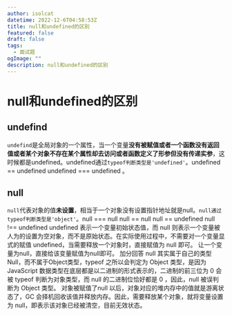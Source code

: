 ```yaml
---
author: isolcat
datetime: 2022-12-6T04:58:53Z
title: null和undefined的区别
featured: false
draft: false
tags:
  - 面试题
ogImage: ""
description: null和undefined的区别
---
```


# null和undefined的区别

## undefind

`undefind`是全局对象的一个属性，当一个变量**没有被赋值或者一个函数没有返回值或者某个对象不存在某个属性却去访问或者函数定义了形参但没有传递实参**，这时候都是undefined。undefined通过`typeof判断类型是'undefined'`。undefined == undefined undefined === undefined 。 

## null

`null`代表对象的值**未设置**，相当于一个对象没有设置指针地址就是null。`null通过typeof判断类型是'object'`。null === null null == null null == undefined null !== undefined undefined 表示一个变量初始状态值，而 null 则表示一个变量被人为的设置为空对象，而不是原始状态。在实际使用过程中，不需要对一个变量显式的赋值 undefined，当需要释放一个对象时，直接赋值为 null 即可。 让一个变量为null，直接给该变量赋值为null即可。 加分回答 null 其实属于自己的类型 Null，而不属于Object类型，typeof 之所以会判定为 Object 类型，是因为JavaScript 数据类型在底层都是以二进制的形式表示的，二进制的前三位为 0 会被 typeof 判断为对象类型，而 null 的二进制位恰好都是 0 ，因此，null 被误判断为 Object 类型。 对象被赋值了null 以后，对象对应的堆内存中的值就是游离状态了，GC 会择机回收该值并释放内存。因此，需要释放某个对象，就将变量设置为 null，即表示该对象已经被清空，目前无效状态。